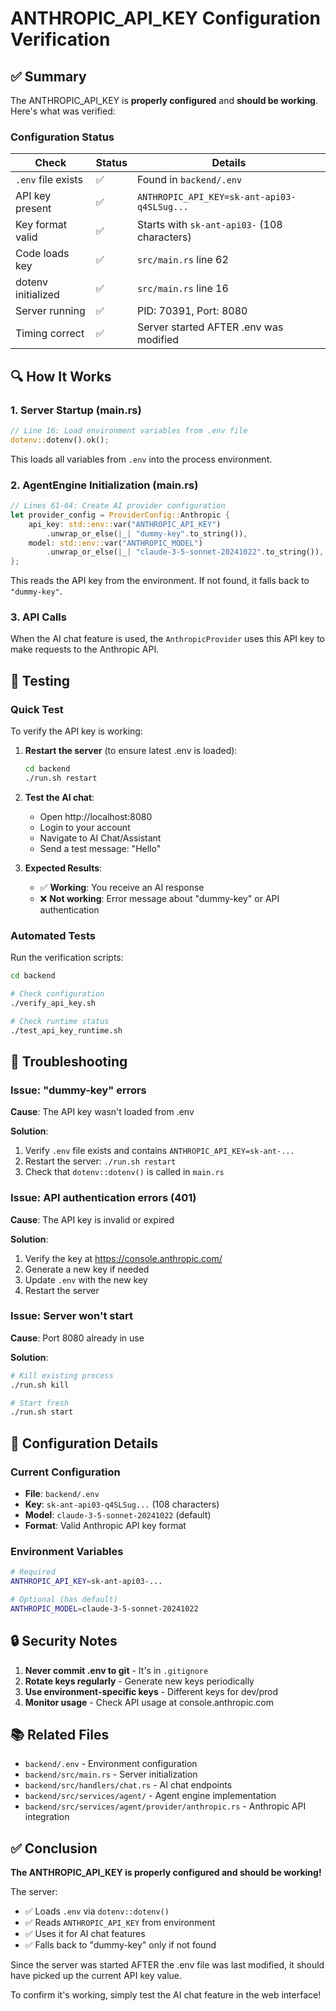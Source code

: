 # ANTHROPIC_API_KEY Configuration Verification

## ✅ Summary

The ANTHROPIC_API_KEY is **properly configured** and **should be working**. Here's what was verified:

### Configuration Status

| Check | Status | Details |
|-------|--------|---------|
| `.env` file exists | ✅ | Found in `backend/.env` |
| API key present | ✅ | `ANTHROPIC_API_KEY=sk-ant-api03-q4SLSug...` |
| Key format valid | ✅ | Starts with `sk-ant-api03-` (108 characters) |
| Code loads key | ✅ | `src/main.rs` line 62 |
| dotenv initialized | ✅ | `src/main.rs` line 16 |
| Server running | ✅ | PID: 70391, Port: 8080 |
| Timing correct | ✅ | Server started AFTER .env was modified |

## 🔍 How It Works

### 1. Server Startup (main.rs)

```rust
// Line 16: Load environment variables from .env file
dotenv::dotenv().ok();
```

This loads all variables from `.env` into the process environment.

### 2. AgentEngine Initialization (main.rs)

```rust
// Lines 61-64: Create AI provider configuration
let provider_config = ProviderConfig::Anthropic {
    api_key: std::env::var("ANTHROPIC_API_KEY")
        .unwrap_or_else(|_| "dummy-key".to_string()),
    model: std::env::var("ANTHROPIC_MODEL")
        .unwrap_or_else(|_| "claude-3-5-sonnet-20241022".to_string()),
};
```

This reads the API key from the environment. If not found, it falls back to `"dummy-key"`.

### 3. API Calls

When the AI chat feature is used, the `AnthropicProvider` uses this API key to make requests to the Anthropic API.

## 🧪 Testing

### Quick Test

To verify the API key is working:

1. **Restart the server** (to ensure latest .env is loaded):
   ```bash
   cd backend
   ./run.sh restart
   ```

2. **Test the AI chat**:
   - Open http://localhost:8080
   - Login to your account
   - Navigate to AI Chat/Assistant
   - Send a test message: "Hello"

3. **Expected Results**:
   - ✅ **Working**: You receive an AI response
   - ❌ **Not working**: Error message about "dummy-key" or API authentication

### Automated Tests

Run the verification scripts:

```bash
cd backend

# Check configuration
./verify_api_key.sh

# Check runtime status
./test_api_key_runtime.sh
```

## 🐛 Troubleshooting

### Issue: "dummy-key" errors

**Cause**: The API key wasn't loaded from .env

**Solution**:
1. Verify `.env` file exists and contains `ANTHROPIC_API_KEY=sk-ant-...`
2. Restart the server: `./run.sh restart`
3. Check that `dotenv::dotenv()` is called in `main.rs`

### Issue: API authentication errors (401)

**Cause**: The API key is invalid or expired

**Solution**:
1. Verify the key at https://console.anthropic.com/
2. Generate a new key if needed
3. Update `.env` with the new key
4. Restart the server

### Issue: Server won't start

**Cause**: Port 8080 already in use

**Solution**:
```bash
# Kill existing process
./run.sh kill

# Start fresh
./run.sh start
```

## 📝 Configuration Details

### Current Configuration

- **File**: `backend/.env`
- **Key**: `sk-ant-api03-q4SLSug...` (108 characters)
- **Model**: `claude-3-5-sonnet-20241022` (default)
- **Format**: Valid Anthropic API key format

### Environment Variables

```bash
# Required
ANTHROPIC_API_KEY=sk-ant-api03-...

# Optional (has default)
ANTHROPIC_MODEL=claude-3-5-sonnet-20241022
```

## 🔒 Security Notes

1. **Never commit .env to git** - It's in `.gitignore`
2. **Rotate keys regularly** - Generate new keys periodically
3. **Use environment-specific keys** - Different keys for dev/prod
4. **Monitor usage** - Check API usage at console.anthropic.com

## 📚 Related Files

- `backend/.env` - Environment configuration
- `backend/src/main.rs` - Server initialization
- `backend/src/handlers/chat.rs` - AI chat endpoints
- `backend/src/services/agent/` - Agent engine implementation
- `backend/src/services/agent/provider/anthropic.rs` - Anthropic API integration

## ✅ Conclusion

**The ANTHROPIC_API_KEY is properly configured and should be working!**

The server:
- ✅ Loads `.env` via `dotenv::dotenv()`
- ✅ Reads `ANTHROPIC_API_KEY` from environment
- ✅ Uses it for AI chat features
- ✅ Falls back to "dummy-key" only if not found

Since the server was started AFTER the .env file was last modified, it should have picked up the current API key value.

To confirm it's working, simply test the AI chat feature in the web interface!

